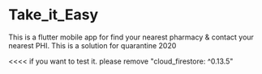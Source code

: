 # Take_it_Easy
This is a flutter mobile app for find your nearest pharmacy &amp; contact your nearest PHI. This is a solution for quarantine 2020 

<<<< if you want to test it. please remove "cloud_firestore: ^0.13.5"
